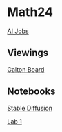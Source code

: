 # Math24

[AI Jobs](https://aipaygrad.es/)

## Viewings


[Galton Board](https://www.youtube.com/watch?v=SZoDNfVFS7I)


## Notebooks

[Stable Diffusion](https://colab.research.google.com/drive/1PsL4pItVQ9wwBg_c0C-JjmpzwHTqG-7I#scrollTo=SxnS1Dhl36fc) 


[Lab 1](https://colab.research.google.com/drive/1aCFpU60MSwtv5cncvlck1t0HzlDc3kEn?usp=sharing)
